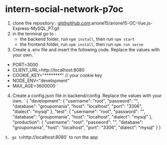# intern-social-network-p7oc

1. clone the repository : git@github.com:arione15/arione15-OC-Vue.js-Express-MySQL_P7.git
2. in the terminal go to :
   * the backend folder, run `npm install`, then run `npm start`
   * the frontend folder, run `npm install`, then run `npm run serve`
3. Create a .env file and insert the following code. Replace the values with your own.
`
- PORT=3000
- CLIENT_URL=http://localhost:8080
- COOKIE_KEY="********" // your cookie key
- NODE_ENV="development"
- MAX_AGE=3600000
`
4. Create a config.json file in backend/config. Replace the values with your own.
`
{
    "development": {
        "username": "root",
        "password": "",
        "database": "groupomania",
        "host": "localhost",
        "port": "3306",
        "dialect": "mysql"
    },
    "test": {
        "username": "root",
        "password": "",
        "database": "groupomania",
        "host": "localhost",
        "dialect": "mysql"
    },
    "production": {
        "username": "root",
        "password": "",
        "database": "groupomania",
        "host": "localhost",
        "port": "3306",
        "dialect": "mysql"
    }
}

`
5. go to `http://localhost:8080` to run the app





